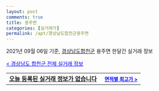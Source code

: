 ```yaml
---
layout: post
comments: true
title: 용주면
categories: [실거래가]
permalink: /apt/경상남도합천군용주면
---
```


2021년 09월 06일 기준, <a href="/apt/경상남도합천군">경상남도합천군</a> 용주면 한달간 실거래 정보

<a style="color: blue;" href="/apt/경상남도합천군">< 경상남도 합천군 전체 실거래 정보</a>
<!---- start ---->
<table>
  <tr>
    <td colspan="4" style="font-weight: bold;"><a href="/apt/경상남도합천군용주면{name_without_space}">오늘 등록된 실거래 정보가 없습니다</a> &nbsp;&nbsp;&nbsp; <a style="color: blue; font-size: smaller;" href="/apt/경상남도합천군용주면{name_without_space}">면적별 최고가 ></a></td>
  </tr>
    
</table>
<!---- end ---->
    